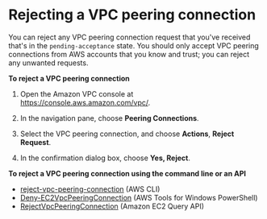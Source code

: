 # Rejecting a VPC peering connection<a name="reject-vpc-peering-connection"></a>

You can reject any VPC peering connection request that you've received that's in the `pending-acceptance` state\. You should only accept VPC peering connections from AWS accounts that you know and trust; you can reject any unwanted requests\. 

**To reject a VPC peering connection**

1. Open the Amazon VPC console at [https://console\.aws\.amazon\.com/vpc/](https://console.aws.amazon.com/vpc/)\.

1. In the navigation pane, choose **Peering Connections**\.

1. Select the VPC peering connection, and choose **Actions**, **Reject Request**\.

1. In the confirmation dialog box, choose **Yes, Reject**\.

**To reject a VPC peering connection using the command line or an API**
+ [reject\-vpc\-peering\-connection](https://docs.aws.amazon.com/cli/latest/reference/ec2/reject-vpc-peering-connection.html) \(AWS CLI\)
+ [Deny\-EC2VpcPeeringConnection](https://docs.aws.amazon.com/powershell/latest/reference/items/Deny-EC2VpcPeeringConnection.html) \(AWS Tools for Windows PowerShell\)
+ [RejectVpcPeeringConnection](https://docs.aws.amazon.com/AWSEC2/latest/APIReference/ApiReference-query-RejectVpcPeeringConnection.html) \(Amazon EC2 Query API\)